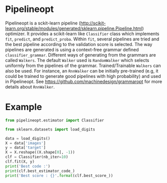 # Pipelineopt

Pipelineopt is a sckit-learn pipeline (http://scikit-learn.org/stable/modules/generated/sklearn.pipeline.Pipeline.html) 
optimizer. It provides a scikit-learn like `Classifier` class which implements `fit`, `predict`, and `predict_proba`. 
Within `fit`, several pipelines are tried and the best pipeline according to the validation score is selected.
The way pipelines are generated is using a context-free grammar defined `classifier_grammar`. Different ways
of generating from the grammars are called `Walkers`. The default `Walker` used is `RandomWalker` which selects
uniformly from the pipelines of the grammar. Trained/Trainable `Walkers` can also be used. For instance, an `RnnWalker`
can be initially pre-trained (e.g, it could be trained to generate good pipelines with high probability) and 
used in Pipelineopt. See https://github.com/machinedesign/grammaropt for more details about `RnnWalker`.

# Example


```python
from pipelineopt.estimator import Classifier

from sklearn.datasets import load_digits

data = load_digits()
X = data['images']
y = data['target']
X = X.reshape((X.shape[0], -1))
clf = Classifier(nb_iter=10)
clf.fit(X, y)
print('Best code :')
print(clf.best_estimator_code_)
print('Best score : {}'.format(clf.best_score_))
```
